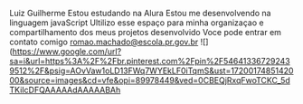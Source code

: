 Luiz Guilherme
Estou estudando na Alura
Estou me desenvolvendo na linguagem javaScript
Ultilizo esse espaço para minha organizaçao e compartilhamento dos meus projetos desenvolvido 
Voce pode entrar em contato comigo
romao.machado@escola.pr.gov.br
![](https://www.google.com/url?sa=i&url=https%3A%2F%2Fbr.pinterest.com%2Fpin%2F546413367292439512%2F&psig=AOvVaw1oLD13FWq7WYEkLF0iTqmS&ust=1720017485142000&source=images&cd=vfe&opi=89978449&ved=0CBEQjRxqFwoTCKC_5dTKiIcDFQAAAAAdAAAAABAh
